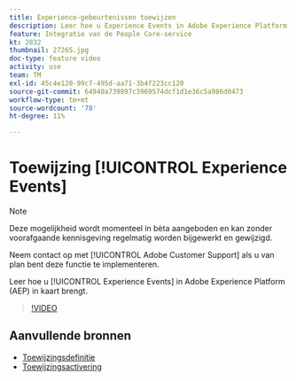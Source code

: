 ```yaml
---
title: Experience-gebeurtenissen toewijzen
description: Leer hoe u Experience Events in Adobe Experience Platform (AEP) in kaart brengt
feature: Integratie van de People Core-service
kt: 2832
thumbnail: 27265.jpg
doc-type: feature video
activity: use
team: TM
exl-id: 45c4e120-99c7-495d-aa71-3b4f223cc120
source-git-commit: 64940a739897c3969574dcf1d1e36c5a986d0473
workflow-type: tm+mt
source-wordcount: '78'
ht-degree: 11%

---
```


# Toewijzing [!UICONTROL Experience Events]

>[!NOTE]
>
>Deze mogelijkheid wordt momenteel in bèta aangeboden en kan zonder voorafgaande kennisgeving regelmatig worden bijgewerkt en gewijzigd.
>
>Neem contact op met [!UICONTROL Adobe Customer Support] als u van plan bent deze functie te implementeren.

Leer hoe u [!UICONTROL Experience Events] in Adobe Experience Platform (AEP) in kaart brengt.

>[!VIDEO](https://video.tv.adobe.com/v/27265?quality=12)

## Aanvullende bronnen

* [Toewijzingsdefinitie](https://experienceleague.adobe.com/docs/campaign-standard/using/integrating-with-adobe-cloud/adobe-experience-platform/data-connector/aep-mapping-definition.html)
* [Toewijzingsactivering](https://experienceleague.adobe.com/docs/campaign-standard/using/integrating-with-adobe-cloud/adobe-experience-platform/data-connector/aep-mapping-activation.html)
